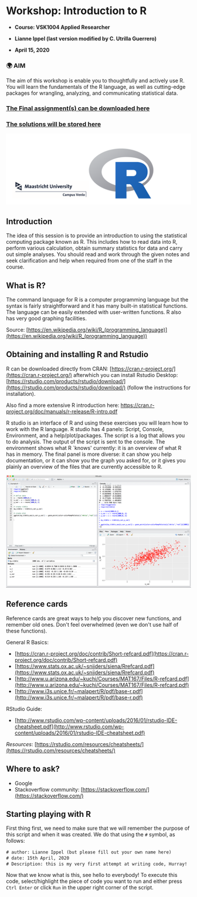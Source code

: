 # Workshop: Introduction to R

- **Course: VSK1004 Applied Researcher**

- **Lianne Ippel (last version modified by C. Utrilla Guerrero)**

- **April 15, 2020**

### :earth_africa: AIM

The aim of this workshop is enable you to thoughtfully and actively use R. You will learn the fundamentals of the R language, as well as cutting-edge packages for wrangling, analyzing, and communicating statistical data.

### [The Final assignment(s) can be downloaded here](inputs/Assignments-tutorial-1.docx)

### [The solutions will be stored here](inputs/Assignments-tutorial-1-sol.html)



![](./pics/venlorlogo.PNG)


## Introduction

The idea of this session is to provide an introduction to using the statistical computing package known as R. This includes how to read data into R, perform various calculation, obtain summary statistics for data and carry out simple analyses. You should read and work through the given notes and seek clarification and help when required from one of the staff in the course.

## What is R?

The command language for R is a computer programming language but the syntax is fairly straightforward and it has many built-in statistical functions. The language can be easily extended with user-written functions. R also has very good graphing facilities.

Source: [https://en.wikipedia.org/wiki/R_(programming_language)](https://en.wikipedia.org/wiki/R_(programming_language))


## Obtaining and installing R and Rstudio

R can be downloaded directly from CRAN: [https://cran.r-project.org/](https://cran.r-project.org/) afterwhich you can install Rstudio Desktop: [https://rstudio.com/products/rstudio/download/](https://rstudio.com/products/rstudio/download/) (follow the instructions for installation).

Also find a more extensive R introduction here: <https://cran.r-project.org/doc/manuals/r-release/R-intro.pdf>

R studio is an interface of R and using these exercises you will learn how to work with the R language. R studio has 4 panels: Script, Console, Environment, and a help/plot/packages. The script is a log that allows you to do analysis. The output of the script is sent to the console. The environment shows what R `knows' currently: it is an overview of what R has in memory. The final panel is more diverse: it can show you help documentation, or it can show you the graph you asked for, or it gives you plainly an overview of the files that are currently accessible to R.  

![](./pics/rstudio.png)

## Reference cards

Reference cards are great ways to help you discover new functions, and remember old ones.
Don't feel overwhelmed (even we don't use half of these functions).

General R Basics:

+ [https://cran.r-project.org/doc/contrib/Short-refcard.pdf](https://cran.r-project.org/doc/contrib/Short-refcard.pdf)
+ [https://www.stats.ox.ac.uk/~snijders/siena/Rrefcard.pdf](https://www.stats.ox.ac.uk/~snijders/siena/Rrefcard.pdf)
+ [http://www.u.arizona.edu/~kuchi/Courses/MAT167/Files/R-refcard.pdf](http://www.u.arizona.edu/~kuchi/Courses/MAT167/Files/R-refcard.pdf)
+ [http://www.i3s.unice.fr/~malapert/R/pdf/base-r.pdf](http://www.i3s.unice.fr/~malapert/R/pdf/base-r.pdf)

RStudio Guide:

+ [http://www.rstudio.com/wp-content/uploads/2016/01/rstudio-IDE-cheatsheet.pdf](http://www.rstudio.com/wp-content/uploads/2016/01/rstudio-IDE-cheatsheet.pdf)

_Resources_: [https://rstudio.com/resources/cheatsheets/](https://rstudio.com/resources/cheatsheets/)

## Where to ask?

+ Google
+ Stackoverflow community: [https://stackoverflow.com/](https://stackoverflow.com/)

## Starting playing with R

First thing first, we need to make sure that we will remember the purpose of this script and when it was created. We do that using the `#` symbol, as follows:

```{r}
# author: Lianne Ippel (but please fill out your own name here)
# date: 15th April, 2020
# Description: this is my very first attempt at writing code, Hurray! 
```

Now that we know what is this, see hello to everybody! To execute this code, select/highlight the piece of code you want to run and either press `Ctrl Enter` or click `Run` in the upper right corner of the script. 



